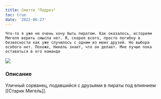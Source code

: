 ```yaml
---
title: Смитти "Подрез"
toc: true
date: '2022-06-27'
---
```

	Что-то я уже не очень хочу быть пиратом. Как оказалось, историям Мигеля верить смысла нет. Я, скорее всего, просто погибну в безвесности как уже случилось с одним из моих друзей. Но выбора особого нет. Похоже, Никель знает, что он делает. Мне лучше пока оставаться в его команде

![](https://i.imgur.com/js3Y4Rt.png)

### Описание
Уличный сорванец, подавшийся с друзьями в пираты под влиянием [[Старик Мигель]].